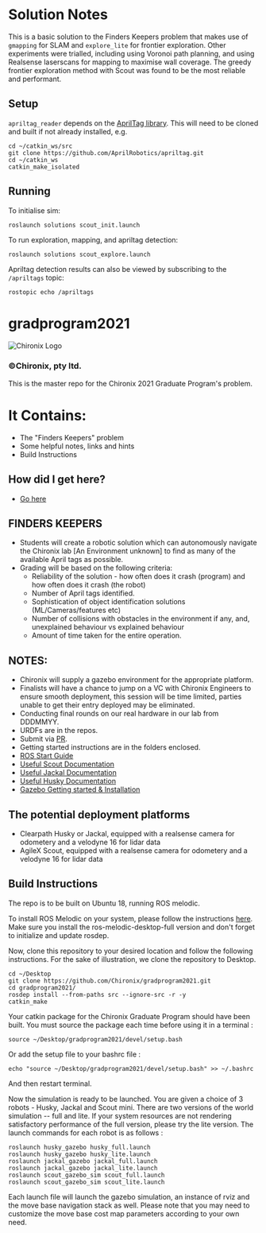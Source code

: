 # Solution Notes
This is a basic solution to the Finders Keepers problem that makes use of `gmapping` for SLAM and `explore_lite` for frontier exploration.
Other experiments were trialled, including using Voronoi path planning, and using Realsense laserscans for mapping to maximise wall coverage.
The greedy frontier exploration method with Scout was found to be the most reliable and performant.
## Setup
`apriltag_reader` depends on the [AprilTag library](https://github.com/AprilRobotics/apriltag).
This will need to be cloned and built if not already installed, e.g.
    
    cd ~/catkin_ws/src
    git clone https://github.com/AprilRobotics/apriltag.git
    cd ~/catkin_ws
    catkin_make_isolated

## Running
To initialise sim:

    roslaunch solutions scout_init.launch
    
To run exploration, mapping, and apriltag detection:

    roslaunch solutions scout_explore.launch
    
Apriltag detection results can also be viewed by subscribing to the `/apriltags` topic:

    rostopic echo /apriltags

# gradprogram2021
<img src='https://global-uploads.webflow.com/6029e95498d11750a14b3e48/602cb317710199017177ecb9_Chironix-logo-r-61%20copy%202-p-500.png' alt="Chironix Logo" />

### ©Chironix, pty ltd.

This is the master repo for the Chironix 2021 Graduate Program's problem.

# It Contains:
   * The "Finders Keepers" problem
   * Some helpful notes, links and hints
   * Build Instructions


## How did I get here?
   * [Go here](https://www.chironix.com/)

## FINDERS KEEPERS
  * Students will create a robotic solution which can autonomously navigate the Chironix lab [An Environment unknown] to find as many of the available April tags as possible.
  * Grading will be based on the following criteria:
      - Reliability of the solution - how often does it crash (program) and how often does it crash (the robot)
      - Number of April tags identified.
      - Sophistication of object identification solutions (ML/Cameras/features etc)
      - Number of collisions with obstacles in the environment if any, and, unexplained behaviour vs explained behaviour
      - Amount of time taken for the entire operation.

## NOTES:
  * Chironix will supply a gazebo environment for the appropriate platform.
  * Finalists will have a chance to jump on a VC with Chironix Engineers to ensure smooth deployment, this session will be time limited, parties unable to get their entry deployed may be eliminated.
  * Conducting final rounds on our real hardware in our lab from DDDMMYY.
  * URDFs are in the repos.
  * Submit via [PR](https://docs.github.com/en/github/collaborating-with-issues-and-pull-requests/creating-a-pull-request).
  * Getting started instructions are in the folders enclosed.
  * [ROS Start Guide](http://wiki.ros.org/ROS/StartGuide)
  * [Useful Scout Documentation](https://github.com/agilexrobotics/scout_mini_ros)
  * [Useful Jackal Documentation](http://wiki.ros.org/Robots/Jackal)
  * [Useful Husky Documentation](http://wiki.ros.org/Robots/Husky)
  * [Gazebo Getting started & Installation](http://gazebosim.org/tutorials?tut=quick_start)


## The potential deployment platforms
   * Clearpath Husky or Jackal, equipped with a realsense camera for odometery and a velodyne 16 for lidar data
   * AgileX Scout, equipped with a realsense camera for odometery and a velodyne 16 for lidar data 

## Build Instructions

The repo is to be built on Ubuntu 18, running ROS melodic.

To install ROS Melodic on your system, please follow the instructions [here](http://wiki.ros.org/melodic/Installation/Ubuntu). Make sure you install the ros-melodic-desktop-full version and don't forget to initialize and update rosdep.

Now, clone this repository to your desired location and follow the following instructions. For the sake of illustration, we clone the repository to Desktop.

    cd ~/Desktop
    git clone https://github.com/Chironix/gradprogram2021.git
    cd gradprogram2021/
    rosdep install --from-paths src --ignore-src -r -y
    catkin_make
Your catkin package for the Chironix Graduate Program should have been built. You must source the package each time before using it in a terminal : 

    source ~/Desktop/gradprogram2021/devel/setup.bash
Or add the setup file to your bashrc file : 
    
    echo "source ~/Desktop/gradprogram2021/devel/setup.bash" >> ~/.bashrc
And then restart terminal.

Now the simulation is ready to be launched. You are given a choice of 3 robots - Husky, Jackal and Scout mini. There are two versions of the world simulation -- full and lite. If your system resources are not rendering satisfactory performance of the full version, please try the lite version. The launch commands for each robot is as follows : 

    roslaunch husky_gazebo husky_full.launch
    roslaunch husky_gazebo husky_lite.launch
    roslaunch jackal_gazebo jackal_full.launch
    roslaunch jackal_gazebo jackal_lite.launch
    roslaunch scout_gazebo_sim scout_full.launch
    roslaunch scout_gazebo_sim scout_lite.launch
 
 Each launch file will launch the gazebo simulation, an instance of rviz and the move base navigation stack as well. Please note that you may need to customize the move base cost map parameters according to your own need.
